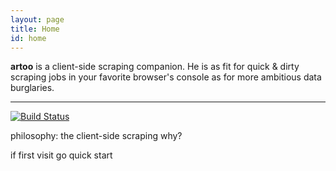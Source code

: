 ```yaml
---
layout: page
title: Home
id: home
---
```


**artoo** is a client-side scraping companion. He is as fit for quick & dirty scraping jobs in your favorite browser's console as for more ambitious data burglaries.

---

[![Build Status](https://travis-ci.org/medialab/artoo.svg)](https://travis-ci.org/medialab/artoo)

philosophy: the client-side scraping why?

if first visit go quick start